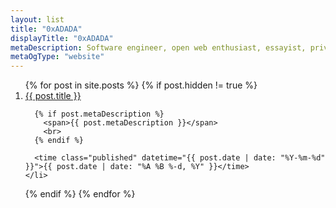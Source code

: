 ```yaml
---
layout: list
title: "0xADADA"
displayTitle: "0xADADA"
metaDescription: Software engineer, open web enthusiast, essayist, privacy and encryption advocate. Idealist. Recovering techno-utopian.
metaOgType: "website"
---
```


<ol class="c-Index">
{% for post in site.posts %}
  {% if post.hidden != true %}
    <li class="c-Index--Item">
      <a href="{{ post.url }}" title="{{ post.title }}">
        {{ post.title }}
      </a>
      <br>

      {% if post.metaDescription %}
        <span>{{ post.metaDescription }}</span>
        <br>
      {% endif %}

      <time class="published" datetime="{{ post.date | date: "%Y-%m-%d" }}">{{ post.date | date: "%A %B %-d, %Y" }}</time>
    </li>
  {% endif %}
{% endfor %}
</ol>
